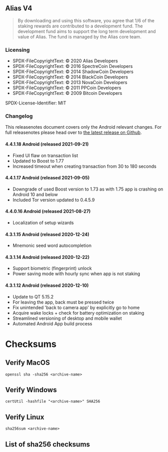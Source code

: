 ## Alias V4

> By downloading and using this software, you agree that 1/6 of the staking
> rewards are contributed to a development fund. The development fund aims
> to support the long term development and value of Alias. The fund is managed
> by the Alias core team.

### Licensing

- SPDX-FileCopyrightText: © 2020 Alias Developers
- SPDX-FileCopyrightText: © 2016 SpectreCoin Developers
- SPDX-FileCopyrightText: © 2014 ShadowCoin Developers
- SPDX-FileCopyrightText: © 2014 BlackCoin Developers
- SPDX-FileCopyrightText: © 2013 NovaCoin Developers
- SPDX-FileCopyrightText: © 2011 PPCoin Developers
- SPDX-FileCopyrightText: © 2009 Bitcoin Developers

SPDX-License-Identifier: MIT

### Changelog
This releasenotes document covers only the Android relevant changes. For full
releasenotes please head over to [the latest release on Github](https://github.com/aliascash/alias-wallet/releases/latest).

#### 4.4.1.18 Android (released 2021-09-21)
- Fixed UI flaw on transaction list
- Updated to Boost to 1.77
- Increased timeout when creating transaction from 30 to 180 seconds

#### 4.4.1.17 Android (released 2021-09-05)
- Downgrade of used Boost version to 1.73 as with 1.75 app is crashing on Android 10 and below
- Included Tor version updated to 0.4.5.9

#### 4.4.0.16 Android (released 2021-08-27)
- Localization of setup wizards

#### 4.3.1.15 Android (released 2020-12-24)
- Mnemonic seed word autocompletion

#### 4.3.1.14 Android (released 2020-12-22)
- Support biometric (fingerprint) unlock
- Power saving mode with hourly sync when app is not staking

#### 4.3.1.12 Android (released 2020-12-10)
- Update to QT 5.15.2
- For leaving the app, back must be pressed twice
- Fix unintended 'back to camera app' by explicitly go to home
- Acquire wake locks + check for battery optimization on staking
- Streamlined versioning of desktop and mobile wallet
- Automated Android App build process

# Checksums
## Verify MacOS
```
openssl sha -sha256 <archive-name>
```
## Verify Windows
```
certUtil -hashfile "<archive-name>" SHA256
```
## Verify Linux
```
sha256sum <archive-name>
```
## List of sha256 checksums
